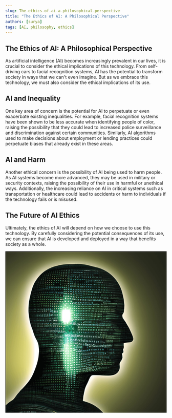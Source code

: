 ```yaml
---
slug: The-ethics-of-ai-a-philosophical-perspective
title: "The Ethics of AI: A Philosophical Perspective"
authors: [surya]
tags: [AI, philosophy, ethics]
---
```


## The Ethics of AI: A Philosophical Perspective

As artificial intelligence (AI) becomes increasingly prevalent in our lives, it is crucial to consider the ethical implications of this technology. From self-driving cars to facial recognition systems, AI has the potential to transform society in ways that we can't even imagine. But as we embrace this technology, we must also consider the ethical implications of its use.

## AI and Inequality

One key area of concern is the potential for AI to perpetuate or even exacerbate existing inequalities. For example, facial recognition systems have been shown to be less accurate when identifying people of color, raising the possibility that they could lead to increased police surveillance and discrimination against certain communities. Similarly, AI algorithms used to make decisions about employment or lending practices could perpetuate biases that already exist in these areas.

## AI and Harm

Another ethical concern is the possibility of AI being used to harm people. As AI systems become more advanced, they may be used in military or security contexts, raising the possibility of their use in harmful or unethical ways. Additionally, the increasing reliance on AI in critical systems such as transportation or healthcare could lead to accidents or harm to individuals if the technology fails or is misused.

## The Future of AI Ethics

Ultimately, the ethics of AI will depend on how we choose to use this technology. By carefully considering the potential consequences of its use, we can ensure that AI is developed and deployed in a way that benefits society as a whole.

![The Ethics of AI](./ethics-of-ai.jpg)
